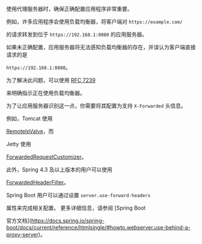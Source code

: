 使用代理服务器时，确保正确配置应用程序非常重要。
例如，许多应用程序会使用负载均衡器，将客户端对 `https://example.com/`
的请求转发到位于 `https://192.168.1:8080` 的应用服务器。
如果未正确配置，应用服务器将无法感知负载均衡器的存在，并误认为客户端直接请求的是
`https://192.168.1:8080`。

为了解决此问题，可以使用 [RFC 7239](https://tools.ietf.org/html/rfc7239)
来明确指示正在使用负载均衡器。
为了让应用服务器识别这一点，你需要将其配置为支持 `X-Forwarded` 头信息。
例如，Tomcat 使用
[RemoteIpValve](https://tomcat.apache.org/tomcat-10.1-doc/api/org/apache/catalina/valves/RemoteIpValve.html)，而
Jetty 使用
[ForwardedRequestCustomizer](https://eclipse.dev/jetty/javadoc/jetty-11/org/eclipse/jetty/server/ForwardedRequestCustomizer.html)。
此外，Spring 4.3 及以上版本的用户可以使用
[ForwardedHeaderFilter](https://github.com/spring-projects/spring-framework/blob/v4.3.3.RELEASE/spring-web/src/main/java/org/springframework/web/filter/ForwardedHeaderFilter.java)。

Spring Boot 用户可以通过设置 `server.use-forward-headers`
属性来完成相关配置。 更多详细信息，请参阅 [Spring Boot
官方文档](https://docs.spring.io/spring-boot/docs/current/reference/htmlsingle/#howto.webserver.use-behind-a-proxy-server)。
